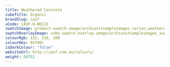 ```yaml
---
title: Weathered Concrete
cubeTitle: Organic
brandSlug: casf
uCode: CASF-U-WEC13
swatchImage: product-swatch-image/archiunitsampleimages_corian_weathered-concrete.jpg
swatchOverlayImage: cube-swatch-overlay-image/archiunitsampleimages_swatch-overlay_corian.png
colourRgb: 132, 116, 108
colourHex: 84746C
isDarkColour: "false"
websiteUrl: http://casf.com.au/colours/
weight: 58752
---
```


